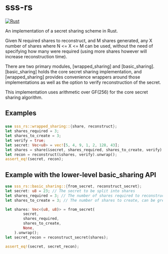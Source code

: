 # sss-rs
[![Rust](https://github.com/bilowik/sss-rs/actions/workflows/rust.yml/badge.svg?branch=master)](https://github.com/bilowik/sss-rs/actions/workflows/rust.yml)

An implementation of a secret sharing scheme in Rust. 

Given N required shares to reconstruct, and M shares generated, any X number of shares where
N <= X <= M can be used, without the need of specifying how many were required (using more shares however 
will increase reconstruction time). 

There are two primary modules, [wrapped_sharing] and [basic_sharing]. [basic_sharing] holds the core secret sharing
implementation, and [wrapped_sharing] provides convenience wrappers around those implementations as well as the 
option to verify reconstruction of the secret.

This implementation uses arithmetic over GF(256) for the core secret sharing algorithm. 



## Examples
### 
```rust
use sss_rs::wrapped_sharing::{share, reconstruct};
let shares_required = 3;
let shares_to_create = 3;
let verify = true;
let secret: Vec<u8> = vec![5, 4, 9, 1, 2, 128, 43];
let shares = share(&secret, shares_required, shares_to_create, verify).unwrap();
let recon = reconstruct(&shares, verify).unwrap();
assert_eq!(secret, recon);
```


## Example with the lower-level basic_sharing API
```rust
use sss_rs::basic_sharing::{from_secret, reconstruct_secret};
let secret: u8 = 23; // The secret to be split into shares
let shares_required = 3; // The number of shares required to reconstruct the secret
let shares_to_create = 3; // The number of shares to create, can be greater than the required

let shares: Vec<(u8, u8)> = from_secret(
		secret,
		shares_required,
		shares_to_create,
        None,
	).unwrap();
let secret_recon = reconstruct_secret(shares);

assert_eq!(secret, secret_recon);
```


